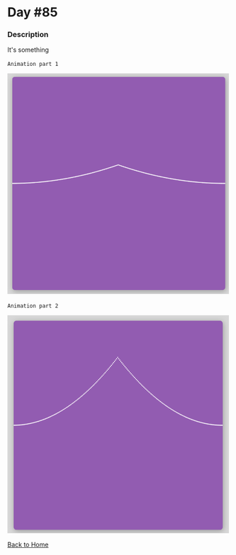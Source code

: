# Day #85

### Description

It's something

`Animation part 1`

<img src='./assets/image-final-1.png' width=500>

`Animation part 2`

<img src='./assets/image-final-2.png' width=500>

[Back to Home](..)
